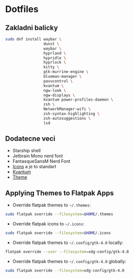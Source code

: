 # Dotfiles
## Zakladni balicky
```bash 
sudo dnf install waybar \
                 dunst \
                 waybar \
                 hyprland \
                 hypridle \
                 hyprlock \
                 kitty \
                 gtk-murrine-engine \
                 blueman-manager \
                 pavucontrol \
                 kvantum \
                 ngw-look \
                 ngw-displays \
                 kvantum power-profiles-daemon \
                 zsh \
                 NetworkManager-wifi \
                 zsh-syntax-highlighting \
                 zsh-autosuggestions \
                 lsd
```
## Dodatecne veci
- Starship shell
- Jetbrain Mono nerd font
- FantasqueSansM Nerd Font
- [Icons](https://github.com/vinceliuice/Tela-icon-theme) a je to standart
- [Kvantum](https://github.com/catppuccin/Kvantum)
- [Theme](https://github.com/Fausto-Korpsvart/Catppuccin-GTK-Theme)

## Applying Themes to Flatpak Apps

- Override flatpak themes to `~/.themes`:

```sh
sudo flatpak override --filesystem=$HOME/.themes
```

- Override flatpak icons to `~/.icons`:

```sh
sudo flatpak override --filesystem=$HOME/.icons
```

- Override flatpak themes to `~/.config/gtk-4.0` locally:

```sh
flatpak override --user --filesystem=xdg-config/gtk-4.0
```

- Override flatpak themes to `~/.config/gtk-4.0` globally:

```sh
sudo flatpak override --filesystem=xdg-config/gtk-4.0
```
